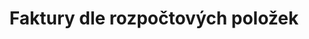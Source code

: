 ---
id: faktury-polozky
title: Faktury dle rozpočtových položek
description: Vazební tabulka faktur ze zdroje dat Přehled faktur na čísla rozpočtových položek z rozpočtové skladby

data:
  csv: https://opendata.mfcr.cz/exports/faktury_polozky/csv
  json: https://opendata.mfcr.cz/exports/faktury_polozky/json
  json-meta: https://opendata.mfcr.cz/exports/faktury_polozky

license: Volné dílo
---